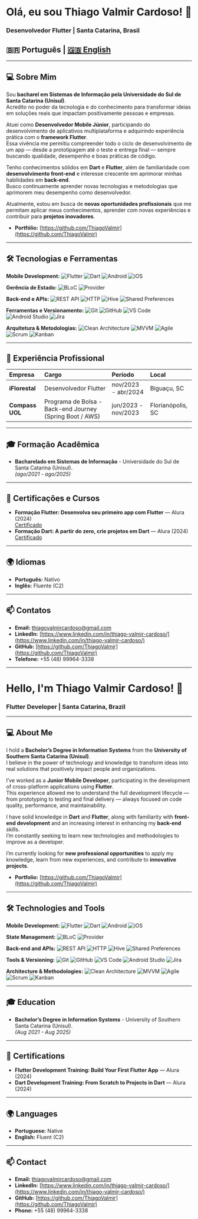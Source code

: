 # Olá, eu sou Thiago Valmir Cardoso! 👋

### Desenvolvedor Flutter | Santa Catarina, Brasil

## 🇧🇷 Português | [🇬🇧 English](#english-version)

---

## 💻 Sobre Mim

Sou **bacharel em Sistemas de Informação pela Universidade do Sul de Santa Catarina (Unisul)**.  
Acredito no poder da tecnologia e do conhecimento para transformar ideias em soluções reais que impactam positivamente pessoas e empresas.

Atuei como **Desenvolvedor Mobile Júnior**, participando do desenvolvimento de aplicativos multiplataforma e adquirindo experiência prática com o **framework Flutter**.  
Essa vivência me permitiu compreender todo o ciclo de desenvolvimento de um app — desde a prototipagem até o teste e entrega final — sempre buscando qualidade, desempenho e boas práticas de código.

Tenho conhecimentos sólidos em **Dart** e **Flutter**, além de familiaridade com **desenvolvimento front-end** e interesse crescente em aprimorar minhas habilidades em **back-end**.  
Busco continuamente aprender novas tecnologias e metodologias que aprimorem meu desempenho como desenvolvedor.

Atualmente, estou em busca de **novas oportunidades profissionais** que me permitam aplicar meus conhecimentos, aprender com novas experiências e contribuir para **projetos inovadores**.

* **Portfólio:** [https://github.com/ThiagoValmir](https://github.com/ThiagoValmir)

---

## 🛠️ Tecnologias e Ferramentas

**Mobile Development:**
![Flutter](https://img.shields.io/badge/Flutter-02569B?style=flat-square&logo=flutter&logoColor=white)
![Dart](https://img.shields.io/badge/Dart-0175C2?style=flat-square&logo=dart&logoColor=white)
![Android](https://img.shields.io/badge/Android-3DDC84?style=flat-square&logo=android&logoColor=white)
![iOS](https://img.shields.io/badge/iOS-000000?style=flat-square&logo=apple&logoColor=white)

**Gerência de Estado:**
![BLoC](https://img.shields.io/badge/BLoC-0175C2?style=flat-square&logo=flutter&logoColor=white)
![Provider](https://img.shields.io/badge/Provider-0A66C2?style=flat-square&logo=flutter&logoColor=white)

**Back-end e APIs:**
![REST API](https://img.shields.io/badge/REST-02569B?style=flat-square&logo=rest&logoColor=white)
![HTTP](https://img.shields.io/badge/HTTP-FF6F00?style=flat-square&logo=axios&logoColor=white)
![Hive](https://img.shields.io/badge/Hive-FDEE21?style=flat-square&logo=hive&logoColor=black)
![Shared Preferences](https://img.shields.io/badge/Shared_Preferences-0099CC?style=flat-square&logo=flutter&logoColor=white)

**Ferramentas e Versionamento:**
![Git](https://img.shields.io/badge/Git-F05032?style=flat-square&logo=git&logoColor=white)
![GitHub](https://img.shields.io/badge/GitHub-100000?style=flat-square&logo=github&logoColor=white)
![VS Code](https://img.shields.io/badge/VS_Code-007ACC?style=flat-square&logo=visual-studio-code&logoColor=white)
![Android Studio](https://img.shields.io/badge/Android_Studio-3DDC84?style=flat-square&logo=android-studio&logoColor=white)
![Jira](https://img.shields.io/badge/Jira-0052CC?style=flat-square&logo=jira&logoColor=white)

**Arquitetura & Metodologias:**
![Clean Architecture](https://img.shields.io/badge/Clean_Architecture-25A162?style=flat-square&logo=arch-linux&logoColor=white)
![MVVM](https://img.shields.io/badge/MVVM-FF4800?style=flat-square&logo=model&logoColor=white)
![Agile](https://img.shields.io/badge/Agile-2496ED?style=flat-square&logo=scrum&logoColor=white)
![Scrum](https://img.shields.io/badge/Scrum-0074D9?style=flat-square&logo=scrum&logoColor=white)
![Kanban](https://img.shields.io/badge/Kanban-0099CC?style=flat-square&logo=kanban&logoColor=white)

---

## 📂 Experiência Profissional

| Empresa | Cargo | Período | Local |
| :--- | :--- | :--- | :--- |
| **iFlorestal** | Desenvolvedor Flutter | nov/2023 - abr/2024 | Biguaçu, SC |
| **Compass UOL** | Programa de Bolsa - Back-end Journey (Spring Boot / AWS) | jun/2023 - nov/2023 | Florianópolis, SC |

---

## 🎓 Formação Acadêmica

* **Bacharelado em Sistemas de Informação** - Universidade do Sul de Santa Catarina (Unisul).  
  _(ago/2021 - ago/2025)_

---

## 📜 Certificações e Cursos

* **Formação Flutter: Desenvolva seu primeiro app com Flutter** — Alura (2024)  
  [Certificado](https://cursos.alura.com.br/degree/certificate/eab79e0e-c83e-45b7-b0f7-128c1f358cf5?lang=pt_BR)  
* **Formação Dart: A partir do zero, crie projetos em Dart** — Alura (2024)  
  [Certificado](https://cursos.alura.com.br/degree/certificate/398a4215-f27b-4f44-982e-4028304c1035?lang=pt_BR)

---

## 🌍 Idiomas

* **Português:** Nativo  
* **Inglês:** Fluente (C2)

---

## 📫 Contatos

* **Email:** thiagovalmircardoso@gmail.com  
* **LinkedIn:** [https://www.linkedin.com/in/thiago-valmir-cardoso/](https://www.linkedin.com/in/thiago-valmir-cardoso/)  
* **GitHub:** [https://github.com/ThiagoValmir](https://github.com/ThiagoValmir)  
* **Telefone:** +55 (48) 99964-3338

---

<a name="english-version"></a> 
# Hello, I'm Thiago Valmir Cardoso! 👋

### Flutter Developer | Santa Catarina, Brazil

---

## 💻 About Me

I hold a **Bachelor’s Degree in Information Systems** from the **University of Southern Santa Catarina (Unisul)**.  
I believe in the power of technology and knowledge to transform ideas into real solutions that positively impact people and organizations.

I’ve worked as a **Junior Mobile Developer**, participating in the development of cross-platform applications using **Flutter**.  
This experience allowed me to understand the full development lifecycle — from prototyping to testing and final delivery — always focused on code quality, performance, and maintainability.

I have solid knowledge in **Dart** and **Flutter**, along with familiarity with **front-end development** and an increasing interest in enhancing my **back-end** skills.  
I’m constantly seeking to learn new technologies and methodologies to improve as a developer.

I’m currently looking for **new professional opportunities** to apply my knowledge, learn from new experiences, and contribute to **innovative projects**.

* **Portfolio:** [https://github.com/ThiagoValmir](https://github.com/ThiagoValmir)

---

## 🛠️ Technologies and Tools

**Mobile Development:**
![Flutter](https://img.shields.io/badge/Flutter-02569B?style=flat-square&logo=flutter&logoColor=white)
![Dart](https://img.shields.io/badge/Dart-0175C2?style=flat-square&logo=dart&logoColor=white)
![Android](https://img.shields.io/badge/Android-3DDC84?style=flat-square&logo=android&logoColor=white)
![iOS](https://img.shields.io/badge/iOS-000000?style=flat-square&logo=apple&logoColor=white)

**State Management:**
![BLoC](https://img.shields.io/badge/BLoC-0175C2?style=flat-square&logo=flutter&logoColor=white)
![Provider](https://img.shields.io/badge/Provider-0A66C2?style=flat-square&logo=flutter&logoColor=white)

**Back-end and APIs:**
![REST API](https://img.shields.io/badge/REST-02569B?style=flat-square&logo=rest&logoColor=white)
![HTTP](https://img.shields.io/badge/HTTP-FF6F00?style=flat-square&logo=axios&logoColor=white)
![Hive](https://img.shields.io/badge/Hive-FDEE21?style=flat-square&logo=hive&logoColor=black)
![Shared Preferences](https://img.shields.io/badge/Shared_Preferences-0099CC?style=flat-square&logo=flutter&logoColor=white)

**Tools & Versioning:**
![Git](https://img.shields.io/badge/Git-F05032?style=flat-square&logo=git&logoColor=white)
![GitHub](https://img.shields.io/badge/GitHub-100000?style=flat-square&logo=github&logoColor=white)
![VS Code](https://img.shields.io/badge/VS_Code-007ACC?style=flat-square&logo=visual-studio-code&logoColor=white)
![Android Studio](https://img.shields.io/badge/Android_Studio-3DDC84?style=flat-square&logo=android-studio&logoColor=white)
![Jira](https://img.shields.io/badge/Jira-0052CC?style=flat-square&logo=jira&logoColor=white)

**Architecture & Methodologies:**
![Clean Architecture](https://img.shields.io/badge/Clean_Architecture-25A162?style=flat-square&logo=arch-linux&logoColor=white)
![MVVM](https://img.shields.io/badge/MVVM-FF4800?style=flat-square&logo=model&logoColor=white)
![Agile](https://img.shields.io/badge/Agile-2496ED?style=flat-square&logo=scrum&logoColor=white)
![Scrum](https://img.shields.io/badge/Scrum-0074D9?style=flat-square&logo=scrum&logoColor=white)
![Kanban](https://img.shields.io/badge/Kanban-0099CC?style=flat-square&logo=kanban&logoColor=white)

---

## 🎓 Education

* **Bachelor’s Degree in Information Systems** - University of Southern Santa Catarina (Unisul).  
  _(Aug 2021 - Aug 2025)_

---

## 📜 Certifications

* **Flutter Development Training: Build Your First Flutter App** — Alura (2024)  
* **Dart Development Training: From Scratch to Projects in Dart** — Alura (2024)

---

## 🌍 Languages

* **Portuguese:** Native  
* **English:** Fluent (C2)

---

## 📫 Contact

* **Email:** thiagovalmircardoso@gmail.com  
* **LinkedIn:** [https://www.linkedin.com/in/thiago-valmir-cardoso/](https://www.linkedin.com/in/thiago-valmir-cardoso/)  
* **GitHub:** [https://github.com/ThiagoValmir](https://github.com/ThiagoValmir)  
* **Phone:** +55 (48) 99964-3338

